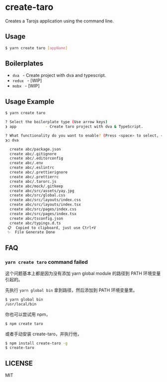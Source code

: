 # create-taro

Creates a Tarojs application using the command line.

## Usage

```bash
$ yarn create taro [appName]
```

## Boilerplates

* `dva ` - Create project with dva and typescript.
* `redux ` - [WIP]
* `mobx ` - [WIP]

## Usage Example

```bash
$ yarn create taro

? Select the boilerplate type (Use arrow keys)
❯ app             - Create taro project with dva & TypeScript.

? What functionality do you want to enable? (Press <space> to select, <a> to toggle all, <i> to invert selection)
❯◯ dva

  create abc/package.json
  create abc/.gitignore
  create abc/.editorconfig
  create abc/.env
  create abc/.eslintrc
  create abc/.prettierignore
  create abc/.prettierrc
  create abc/.tarorc.js
  create abc/mock/.gitkeep
  create abc/src/assets/yay.jpg
  create abc/src/global.css
  create abc/src/layouts/index.css
  create abc/src/layouts/index.tsx
  create abc/src/pages/index.css
  create abc/src/pages/index.tsx
  create abc/tsconfig.json
  create abc/typings.d.ts
 📋  Copied to clipboard, just use Ctrl+V
 ✨  File Generate Done
```

## FAQ

### `yarn create taro` command failed

这个问题基本上都是因为没有添加 yarn global module 的路径到 PATH 环境变量引起的。

先执行 `yarn global bin` 拿到路径，然后添加到 PATH 环境变量里。

```bash
$ yarn global bin
/usr/local/bin
```

你也可以尝试用 npm，

```bash
$ npm create taro
```

或者手动安装 create-taro，并执行他，

```bash
$ npm install create-taro -g
$ create-taro
```

## LICENSE

MIT
